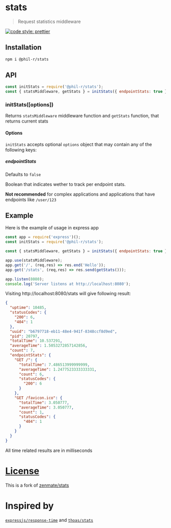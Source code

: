 # stats

> Request statistics middleware

[![code style: prettier](https://img.shields.io/badge/code_style-prettier-ff69b4.svg?style=flat-square)](https://github.com/prettier/prettier)

## Installation

```bash
npm i @phil-r/stats
```

## API

```js
const initStats = require('@phil-r/stats');
const { statsMiddleware, getStats } = initStats({ endpointStats: true });
```

### initStats([options])

Returns `statsMiddleware` middleware function and `getStats` function,
that returns current stats

#### Options

`initStats` accepts optional `options` object that may contain any of the following keys:

##### endpointStats

Defaults to `false`

Boolean that indicates wether to track per endpoint stats.

**Not recommended** for complex applications and applications
that have endpoints like `/user/123`


## Example

Here is the example of usage in express app

```js
const app = require('express')();
const initStats = require('@phil-r/stats');

const { statsMiddleware, getStats } = initStats({ endpointStats: true });

app.use(statsMiddleware);
app.get('/', (req,res) => res.end('Hello'));
app.get('/stats', (req,res) => res.send(getStats()));

app.listen(8080);
console.log('Server listens at http://localhost:8080');
```

Visiting http://localhost:8080/stats will give following result:

```json
{
  "uptime": 10485,
  "statusCodes": {
    "200": 6,
    "404": 1
  },
  "uuid": "b6797718-eb11-48e4-941f-8348ccf8d9ed",
  "pid": 20797,
  "totalTime": 10.537291,
  "averageTime": 1.5053272857142856,
  "count": 7,
  "endpointStats": {
    "GET /": {
      "totalTime": 7.486513999999999,
      "averageTime": 1.2477523333333331,
      "count": 6,
      "statusCodes": {
        "200": 6
      }
    },
    "GET /favicon.ico": {
      "totalTime": 3.050777,
      "averageTime": 3.050777,
      "count": 1,
      "statusCodes": {
        "404": 1
      }
    }
  }
}
```

All time related results are in milliseconds


# [License](LICENSE)

This is a fork of [zenmate/stats](https://github.com/zenmate/stats)

# Inspired by
[`expressjs/response-time`](https://github.com/expressjs/response-time) and [`thoas/stats`](https://github.com/thoas/stats)
